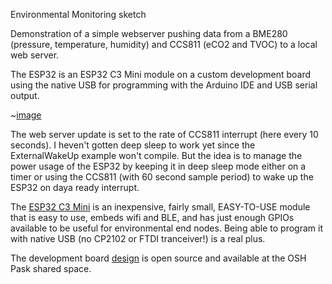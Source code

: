 Environmental Monitoring sketch

Demonstration of a simple webserver pushing data from a BME280 (pressure, temperature, humidity) and CCS811 (eCO2 and TVOC) to a local web server.

The ESP32 is an ESP32 C3 Mini module on a custom development board using the native USB for programming with the Arduino IDE and USB serial output.

~[image](https://user-images.githubusercontent.com/6698410/155865582-daab5d08-0a00-4984-9684-b989d95954c0.jpg)

The web server update is set to the rate of CCS811 interrupt (here every 10 seconds). I heven't gotten deep sleep to work yet since the ExternalWakeUp example won't compile. But the idea is to manage the power usage of the ESP32 by keeping it in deep sleep mode either on a timer or using the CCS811 (with 60 second sample period) to wake up the ESP32 on daya ready interrupt.

The [ESP32 C3 Mini](https://www.digikey.com/en/products/detail/espressif-systems/ESP32-C3-MINI-1-H4/14548936?utm_adgroup=&utm_source=bing&utm_medium=cpc&utm_campaign=Shopping_DK%2BSupplier_Other&utm_term=&utm_content=&utm_id=bi_cmp-384720322_adg-1301822093609990_ad-81363949567673_pla-4584963495352066_dev-c_ext-_prd-14548936) is an inexpensive, fairly small, EASY-TO-USE module that is easy to use, embeds wifi and BLE, and has just enough GPIOs available to be useful for environmental end nodes. Being able to program it with native USB (no CP2102 or FTDI tranceiver!) is a real plus.

The development board [design](https://oshpark.com/shared_projects/wibSiWQn) is open source and available at the OSH Pask shared space.
